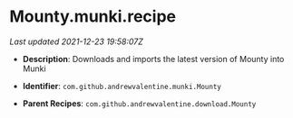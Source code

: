 # Mounty.munki.recipe

_Last updated 2021-12-23 19:58:07Z_

- **Description**: Downloads and imports the latest version of Mounty into Munki

- **Identifier**: `com.github.andrewvalentine.munki.Mounty`

- **Parent Recipes**: `com.github.andrewvalentine.download.Mounty`